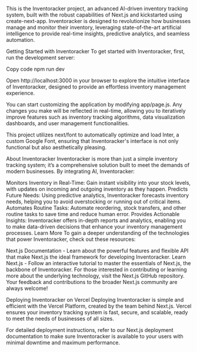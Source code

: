 This is the Inventoracker project, an advanced AI-driven inventory tracking system, built with the robust capabilities of Next.js and kickstarted using create-next-app. Inventoracker is designed to revolutionize how businesses manage and monitor their inventory, leveraging state-of-the-art artificial intelligence to provide real-time insights, predictive analytics, and seamless automation.

Getting Started with Inventoracker
To get started with Inventoracker, first, run the development server:

Copy code
npm run dev

Open http://localhost:3000 in your browser to explore the intuitive interface of Inventoracker, designed to provide an effortless inventory management experience.

You can start customizing the application by modifying app/page.js. Any changes you make will be reflected in real-time, allowing you to iteratively improve features such as inventory tracking algorithms, data visualization dashboards, and user management functionalities.

This project utilizes next/font to automatically optimize and load Inter, a custom Google Font, ensuring that Inventoracker's interface is not only functional but also aesthetically pleasing.

About Inventoracker
Inventoracker is more than just a simple inventory tracking system; it’s a comprehensive solution built to meet the demands of modern businesses. By integrating AI, Inventoracker:

Monitors Inventory in Real-Time: Gain instant visibility into your stock levels, with updates on incoming and outgoing inventory as they happen.
Predicts Future Needs: Using predictive analytics, Inventoracker forecasts inventory needs, helping you to avoid overstocking or running out of critical items.
Automates Routine Tasks: Automate reordering, stock transfers, and other routine tasks to save time and reduce human error.
Provides Actionable Insights: Inventoracker offers in-depth reports and analytics, enabling you to make data-driven decisions that enhance your inventory management processes.
Learn More
To gain a deeper understanding of the technologies that power Inventoracker, check out these resources:

Next.js Documentation - Learn about the powerful features and flexible API that make Next.js the ideal framework for developing Inventoracker.
Learn Next.js - Follow an interactive tutorial to master the essentials of Next.js, the backbone of Inventoracker.
For those interested in contributing or learning more about the underlying technology, visit the Next.js GitHub repository. Your feedback and contributions to the broader Next.js community are always welcome!

Deploying Inventoracker on Vercel
Deploying Inventoracker is simple and efficient with the Vercel Platform, created by the team behind Next.js. Vercel ensures your inventory tracking system is fast, secure, and scalable, ready to meet the needs of businesses of all sizes.

For detailed deployment instructions, refer to our Next.js deployment documentation to make sure Inventoracker is available to your users with minimal downtime and maximum performance.
